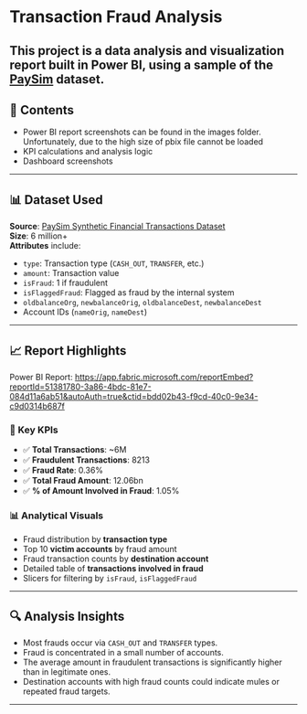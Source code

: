 # Transaction Fraud Analysis


This project is a data analysis and visualization report built in Power BI, using a sample of the [PaySim](https://www.kaggle.com/datasets/ealaxi/paysim1) dataset. 
---

## 📂 Contents

- Power BI report screenshots can be found in the images folder. Unfortunately, due to the high size of pbix file cannot be loaded
- KPI calculations and analysis logic
- Dashboard screenshots

---

## 📊 Dataset Used

**Source**: [PaySim Synthetic Financial Transactions Dataset](https://www.kaggle.com/datasets/ealaxi/paysim1)  
**Size**:  6 million+  
**Attributes** include:
- `type`: Transaction type (`CASH_OUT`, `TRANSFER`, etc.)
- `amount`: Transaction value
- `isFraud`: 1 if fraudulent
- `isFlaggedFraud`: Flagged as fraud by the internal system
- `oldbalanceOrg`, `newbalanceOrig`, `oldbalanceDest`, `newbalanceDest`
- Account IDs (`nameOrig`, `nameDest`)

---

## 📈 Report Highlights 

Power BI Report: https://app.fabric.microsoft.com/reportEmbed?reportId=51381780-3a86-4bdc-81e7-084d11a6ab51&autoAuth=true&ctid=bdd02b43-f9cd-40c0-9e34-c9d0314b687f

### 🧮 Key KPIs

- ✅ **Total Transactions**: ~6M
- ✅ **Fraudulent Transactions**: 8213
- ✅ **Fraud Rate**: 0.36%
- ✅ **Total Fraud Amount**: 12.06bn 
- ✅ **% of Amount Involved in Fraud**: 1.05%

### 📊 Analytical Visuals

- Fraud distribution by **transaction type**
- Top 10 **victim accounts** by fraud amount
- Fraud transaction counts by **destination account**
- Detailed table of **transactions involved in fraud**
- Slicers for filtering by `isFraud`, `isFlaggedFraud`

---

## 🔍 Analysis Insights

- Most frauds occur via `CASH_OUT` and `TRANSFER` types.
- Fraud is concentrated in a small number of accounts.
- The average amount in fraudulent transactions is significantly higher than in legitimate ones.
- Destination accounts with high fraud counts could indicate mules or repeated fraud targets.

---


